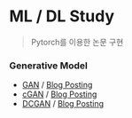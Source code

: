 # ML / DL Study

> Pytorch를 이용한 논문 구현

### Generative Model
- [GAN](https://github.com/sihyeong671/ML-DL-study/blob/main/DL/GAN/GAN.ipynb) / [Blog Posting](https://blog.naver.com/bshlab671/222809079644)
- [cGAN](https://github.com/sihyeong671/ML-DL-study/blob/main/DL/GAN/cGAN.ipynb) / [Blog Posting](https://blog.naver.com/bshlab671/222812836635)
- [DCGAN](https://github.com/sihyeong671/ML-DL-study/blob/main/DL/GAN/DCGAN.ipynb) / [Blog Posting](https://blog.naver.com/bshlab671/222817498713)
